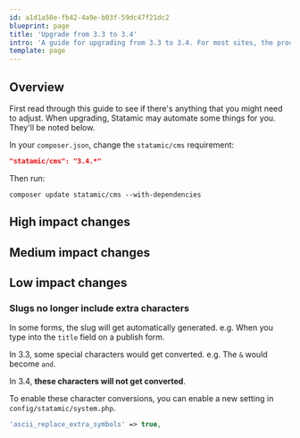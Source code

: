 ```yaml
---
id: a1d1a50e-fb42-4a9e-b03f-59dc47f21dc2
blueprint: page
title: 'Upgrade from 3.3 to 3.4'
intro: 'A guide for upgrading from 3.3 to 3.4. For most sites, the process will take less than 5 minutes.'
template: page
---
```

## Overview

First read through this guide to see if there's anything that you might need to adjust. When upgrading, Statamic may automate some things for you. They'll be noted below.

In your `composer.json`, change the `statamic/cms` requirement:

```json
"statamic/cms": "3.4.*"
```

Then run:

``` shell
composer update statamic/cms --with-dependencies
```

## High impact changes

## Medium impact changes

## Low impact changes

### Slugs no longer include extra characters

In some forms, the slug will get automatically generated. e.g. When you type into the `title` field on a publish form.

In 3.3, some special characters would get converted. e.g. The `&` would become `and`.

In 3.4, **these characters will not get converted**.

To enable these character conversions, you can enable a new setting in `config/statamic/system.php`.

```php
'ascii_replace_extra_symbols' => true,
```
